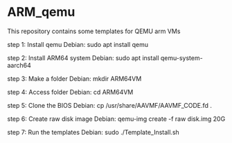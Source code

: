 # ARM_qemu
This repository contains some templates for QEMU arm VMs

step 1: Install qemu
Debian: sudo apt install qemu

step 2: Install ARM64 system
Debian: sudo apt install qemu-system-aarch64

step 3: Make a folder
Debian: mkdir ARM64VM

step 4: Access folder
Debian: cd ARM64VM

step 5: Clone the BIOS 
Debian: cp /usr/share/AAVMF/AAVMF_CODE.fd .

step 6: Create raw disk image
Debian: qemu-img create -f raw disk.img 20G

step 7: Run the templates
Debian: sudo ./Template_Install.sh
